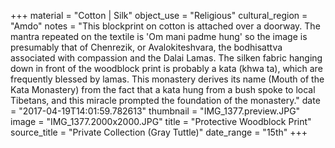 +++
material = "Cotton | Silk"
object_use = "Religious"
cultural_region = "Amdo"
notes = "This blockprint on cotton is attached over a doorway. The mantra repeated on the textile is 'Om mani padme hung' so the image is presumably that of Chenrezik, or Avalokiteshvara, the bodhisattva associated with compassion and the Dalai Lamas. The silken fabric hanging down in front of the woodblock print is probably a kata (khwa ta), which are frequently blessed by lamas. This monastery derives its name (Mouth of the Kata Monastery) from the fact that a kata hung from a bush spoke to local Tibetans, and this miracle prompted the foundation of the monastery."
date = "2017-04-19T14:01:59.782613"
thumbnail = "IMG_1377.preview.JPG"
image = "IMG_1377.2000x2000.JPG"
title = "Protective Woodblock Print"
source_title = "Private Collection (Gray Tuttle)"
date_range = "15th"
+++

